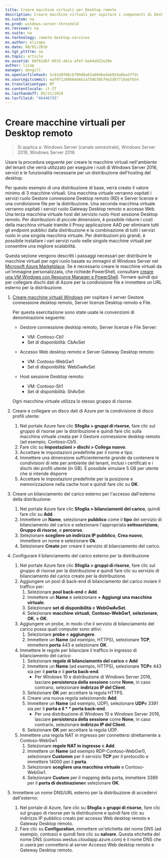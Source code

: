 ```yaml
---
title: Creare macchine virtuali per Desktop remoto
description: Creare macchine virtuali per ospitare i componenti di Desktop remoto nel cloud.
ms.custom: na
ms.prod: windows-server-threshold
ms.reviewer: na
ms.suite: na
ms.technology: remote-desktop-services
ms.author: elizapo
ms.date: 08/01/2016
ms.tgt_pltfrm: na
ms.topic: article
ms.assetid: b0f62d6f-0915-44ca-afef-be44a922e20e
author: lizap
manager: dongill
ms.openlocfilehash: 5c61d9f08cb799d6a63a004bedab924a6ba37fdc
ms.sourcegitcommit: eaf071249b6eb6b1a758b38579a2d87710abfb54
ms.translationtype: MT
ms.contentlocale: it-IT
ms.lasthandoff: 05/31/2019
ms.locfileid: "66446735"
---
```

# <a name="create-virtual-machines-for-remote-desktop"></a>Creare macchine virtuali per Desktop remoto

>Si applica a: Windows Server (canale semestrale), Windows Server 2019, Windows Server 2016

Usare la procedura seguente per creare le macchine virtuali nell'ambiente del tenant che verrà utilizzato per eseguire i ruoli di Windows Server 2016, servizi e le funzionalità necessarie per un distribuzione dell'hosting del desktop.   
  
Per questo esempio di una distribuzione di base, verrà creato il valore minimo di 3 macchine virtuali. Una macchina virtuale verranno ospitati i servizi ruolo Gestore connessione Desktop remoto (RD) e Server licenze e una condivisione file per la distribuzione. Una seconda macchina virtuale verranno ospitati i servizi ruolo Gateway Desktop remoto e accesso Web.  Una terza macchina virtuale host del servizio ruolo Host sessione Desktop remoto. Per distribuzioni di piccole dimensioni, è possibile ridurre i costi della macchina virtuale tramite il Proxy applicazione AAD per eliminare tutti gli endpoint pubblici dalla distribuzione e la combinazione di tutti i servizi ruolo in una singola macchina virtuale. Per distribuzioni più grandi, è possibile installare i vari servizi ruolo nelle singole macchine virtuali per consentire una migliore scalabilità.  
  
Questa sezione vengono descritti i passaggi necessari per distribuire le macchine virtuali per ogni ruolo basate su immagini di Windows Server nel [Microsoft Azure Marketplace](https://azure.microsoft.com/marketplace/). Se è necessario creare le macchine virtuali da un'immagine personalizzata, che richiede PowerShell, consultare [creare una VM Windows con Resource Manager e PowerShell](https://azure.microsoft.com/documentation/articles/virtual-machines-windows-ps-create/). Tornare quindi qui per collegare dischi dati di Azure per la condivisione file e immettere un URL esterno per la distribuzione.  
  
1. [Creare macchine virtuali Windows](https://azure.microsoft.com/documentation/articles/virtual-machines-windows-hero-tutorial/) per ospitare il server Gestore connessione desktop remoto, Server licenze Desktop remoto e File.  
  
   Per questa esercitazione sono state usate le convenzioni di denominazione seguente:  
   - Gestore connessione desktop remoto, Server licenze e File Server:   
       - VM: Contoso-Cb1  
       - Set di disponibilità: CbAvSet    
   - Accesso Web desktop remoto e Server Gateway Desktop remoto:   
       - VM: Contoso-WebGw1  
       - Set di disponibilità: WebGwAvSet  
          
   - Host sessione Desktop remoto:   
       - VM: Contoso-Sh1  
       - Set di disponibilità: ShAvSet  
          
   Ogni macchina virtuale utilizza lo stesso gruppo di risorse.  
2. Creare e collegare un disco dati di Azure per la condivisione di disco profili utente:  
   1.  Nel portale Azure fare clic **Sfoglia > gruppi di risorse**, fare clic sul gruppo di risorse per la distribuzione e quindi fare clic sulla macchina virtuale creata per il Gestore connessione desktop remoto (ad esempio, Contoso-Cb1).  
   2.  Fare clic su **Impostazioni > dischi > Collega nuovo**.  
   3.  Accettare le impostazioni predefinite per il nome e tipo.  
   4.  Immettere una dimensione sufficientemente grande da contenere le condivisioni di rete per ambiente del tenant, inclusi i certificati e i dischi dei profili utente (in GB). È possibile simulare 5 GB per utente che si intende disporre  
   5.  Accettare le impostazioni predefinite per la posizione e memorizzazione nella cache host e quindi fare clic su **OK**.  
3. Creare un bilanciamento del carico esterno per l'accesso dall'esterno della distribuzione:
   1. Nel portale Azure fare clic **Sfoglia > bilanciamenti del carico**, quindi fare clic su **Add**.
   2. Immettere un **Name**, selezionare **pubblico** come il **tipo** del servizio di bilanciamento del carico e selezionare l'appropriata **sottoscrizione**,  **Gruppo di risorse**, e **percorso**.
   3. Selezionare **scegliere un indirizzo IP pubblico**, **Crea nuovo**, immettere un nome e selezionare **Ok**.
   4. Selezionare **Create** per creare il servizio di bilanciamento del carico.
4. Configurare il bilanciamento del carico esterno per la distribuzione
   1. Nel portale Azure fare clic **Sfoglia > gruppi di risorse**, fare clic sul gruppo di risorse per la distribuzione e quindi fare clic su servizio di bilanciamento del carico creato per la distribuzione.
   2. Aggiungere un pool di back-end di bilanciamento del carico inviare il traffico per:
       1. Selezionare **pool back-end** e **Add**.
       2. Immettere un **Name** e selezionare  **\+ Aggiungi una macchina virtuale**.
       3. Selezionare **set di disponibilità** e **WebGwAvSet**.
       4. Selezionare **macchine virtuali**, **Contoso-WebGw1**, **selezionare**, **OK**, e **OK**.
   3. Aggiungere un probe, in modo che il servizio di bilanciamento del carico possa quali computer sono attivi:
       1. Selezionare **probe** e **aggiungere**.
       2. Immettere un **Name** (ad esempio, HTTPS), selezionare **TCP**, immettere **porta** 443 e selezionare **OK**.
   4. Immettere le regole per bilanciare il traffico in ingresso di bilanciamento del carico:
      1. Selezionare **regole di bilanciamento del carico** e **Add**
      2. Immettere un **Name** (ad esempio, HTTPS), selezionare **TCP**e 443 sia per il **porta** e il **porta back-end**.
          - Per Windows 10 e distribuzione di Windows Server 2016, lasciare **persistenza della sessione** come **None**, in caso contrario, selezionare **indirizzo IP del Client**.
      3. Selezionare **OK** per accettare la regola HTTPS.
      4. Creare una nuova regola selezionando **Add**.
      5. Immettere un **Name** (ad esempio, UDP), selezionare **UDP**e 3391 sia per il <strong>porta e il * * porta back-end</strong>.
          - Per una distribuzione di Windows 10 e Windows Server 2016, lasciare **persistenza della sessione** come **None**, in caso contrario, selezionare **indirizzo IP del Client**.
      6. Selezionare **OK** per accettare la regola UDP.
   5. Immettere una regola NAT in ingresso per connettersi direttamente a Contoso-WebGw1
       1. Selezionare **regole NAT in ingresso** e **Add**.
       2. Immettere un **Name** (ad esempio RDP-Contoso-WebGw1), selezionare **Customm** per il servizio **TCP** per il protocollo e immettere 14000 per il **porta**.
       3. Selezionare **scegliere una macchina virtuale** e Contoso-WebGw1.
       4. Selezionare **Custom** per il mapping della porta, immettere 3389 per il **porta di destinazione**e selezionare **OK**.
5. Immettere un nome DNS/URL esterno per la distribuzione di accedervi dall'esterno:  
   1.  Nel portale di Azure, fare clic su **Sfoglia > gruppi di risorse**, fare clic sul gruppo di risorse per la distribuzione e quindi fare clic su indirizzo IP pubblico creato per accesso Web desktop remoto e Gateway Desktop remoto.  
   2.  Fare clic su **Configuration**, immettere un'etichetta del nome DNS (ad esempio, contoso) e quindi fare clic su **salvare**. Questa etichetta del nome DNS (contoso.westus.cloudapp.azure.com) è il nome DNS che si userà per connettersi al server Accesso Web desktop remoto e Gateway Desktop remoto.  

